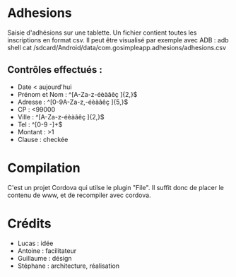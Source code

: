 # Adhesions
Saisie d'adhésions sur une tablette. 
Un fichier contient toutes les inscriptions en format csv.
Il peut être visualisé par exemple avec ADB : adb shell cat /sdcard/Android/data/com.gosimpleapp.adhesions/adhesions.csv

## Contrôles effectués :

* Date < aujourd'hui
* Prénom et Nom : ^[A-Za-z\-éèàâêç ]{2,}$
* Adresse : ^[0-9A-Za-z,\-éèàâêç ]{5,}$
* CP      : <99000
* Ville : ^[A-Za-z\-éèàâêç ]{2,}$
* Tel : ^[0-9 \-]+$
* Montant : >1
* Clause : checkée

# Compilation 
C'est un projet Cordova qui utilse le plugin "File". Il suffit donc de placer le contenu de www, et de recompiler avec cordova.

# Crédits

* Lucas : idée 
* Antoine : facilitateur
* Guillaume : désign
* Stéphane : architecture, réalisation


